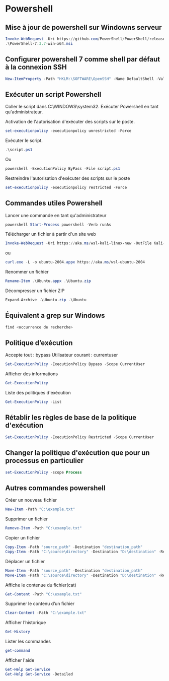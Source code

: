 # Powershell

## Mise à jour de powershell sur Windowns serveur
```Powershell
Invoke-WebRequest -Uri https://github.com/PowerShell/PowerShell/releases/download/v7.3.7/PowerShell-7.3.7-win-x64.msi -OutFile PowerShell-7.3.7-win-x64.msi
.\PowerShell-7.3.7-win-x64.msi
```

## Configurer powershell 7 comme shell par défaut à la connexion SSH
```Powershell
New-ItemProperty -Path "HKLM:\SOFTWARE\OpenSSH" -Name DefaultShell -Value "C:\Program Files\PowerShell\7\pwsh.exe" -PropertyType String -Force
```

## Exécuter un script Powershell
Coller le script dans C:\WINDOWS\system32.
Exécuter Powershell en tant qu'administrateur.

Activation de l'autorisation d'exécuter des scripts sur le poste.
```Powershell
set-executionpolicy -executionpolicy unrestricted -Force
```

Exécuter le script.
```Powershell
.\script.ps1
```

Ou

```Powershell
powershell -ExecutionPolicy ByPass -File script.ps1
```

Restreindre l'autorisation d'exécuter des scripts sur le poste
```Powershell
set-executionpolicy -executionpolicy restricted -Force
```

## Commandes utiles Powershell
Lancer une commande en tant qu'administrateur
```Powershell
powershell Start-Process powershell -Verb runAs
```

Télécharger un fichier à partir d'un site web
```Powershell
Invoke-WebRequest -Uri https://aka.ms/wsl-kali-linux-new -OutFile Kali-linux.appx -UseBasicParsing
```
ou
```Powershell
curl.exe -L -o ubuntu-2004.appx https://aka.ms/wsl-ubuntu-2004
```

Renommer un fichier
```Powershell
Rename-Item .\Ubuntu.appx .\Ubuntu.zip
```

Décompresser un fichier ZIP
```Powershell
Expand-Archive .\Ubuntu.zip .\Ubuntu
```

## Équivalent a grep sur Windows
```Powershell
find <occurrence de recherche>
```

## Politique d’exécution
Accepte tout : bypass
Utilisateur courant : currentuser

```Powershell
Set-ExecutionPolicy -ExecutionPolicy Bypass -Scope CurrentUser
```

Afficher des informations
```Powershell
Get-ExecutionPolicy
```

Liste des politiques d'exécution
```Powershell
Get-ExecutionPolicy -List
```

## Rétablir les règles de base de la politique d'exécution 
```Powershell
Set-ExecutionPolicy -ExecutionPolicy Restricted -Scope CurrentUser
```

## Changer la politique d'exécution que pour un processus en particulier
```Powershell
set-ExecutionPolicy -scope Process
```

## Autres commandes powershell
Créer un nouveau fichier
```Powershell
New-Item -Path "C:\example.txt"
```

Supprimer un fichier
```Powershell
Remove-Item -Path "C:\example.txt"
```

Copier un fichier
```Powershell
Copy-Item -Path "source_path" -Destination "destination_path"
Copy-Item -Path "C:\source\directory" -Destination "D:\destination" -Recurse
```

Déplacer un fichier
```Powershell
Move-Item -Path "source_path" -Destination "destination_path"
Move-Item -Path "C:\source\directory" -Destination "D:\destination" -Recurse
```

Affiche le contenue du fichier(cat) 
```Powershell
Get-Content -Path "C:\example.txt"
```

Supprimer le contenu d’un fichier
```Powershell
Clear-Content -Path "C:\example.txt"
```

Afficher l’historique
```Powershell
Get-History
```

Lister les commandes 
```Powershell
get-command
```

Afficher l'aide
```Powershell
Get-Help Get-Service
Get-Help Get-Service -Detailed
```
